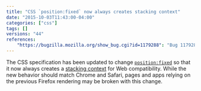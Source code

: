 ```yaml
---
title: "CSS `position:fixed` now always creates stacking context"
date: "2015-10-03T11:43:00-04:00"
categories: ["css"]
tags: []
versions: "44"
references:
    "https://bugzilla.mozilla.org/show_bug.cgi?id=1179288": "Bug 1179288 - change position:fixed so it always creates a stacking context"
---
```

The CSS specification has been updated to change [`position:fixed`](https://developer.mozilla.org/en-US/docs/Web/CSS/position#Fixed_positioning) so that it now always creates a [stacking context](https://developer.mozilla.org/en-US/docs/Web/CSS/CSS_Positioning/Understanding_z_index/The_stacking_context) for Web compatibility. While the new behavior should match Chrome and Safari, pages and apps relying on the previous Firefox rendering may be broken with this change.
